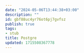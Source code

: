 ```yaml
---
date: "2024-05-06T13:44:38+03:00"
description: ""
id: gbf88uc4yr76ot6pj7gvfsz
publish: true
tags:
- stub
title: Postgre
updated: 1715508367778
---
```


